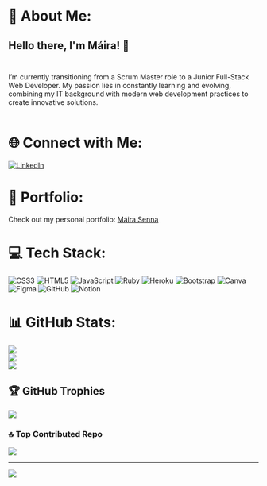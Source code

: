 # 💫 About Me:
## Hello there, I'm Máira! 👋<br><br>
I’m currently transitioning from a Scrum Master role to a Junior Full-Stack Web Developer. My passion lies in constantly learning and evolving, combining my IT background with modern web development practices to create innovative solutions.<br><br>

# 🌐 Connect with Me:
[![LinkedIn](https://img.shields.io/badge/LinkedIn-%230077B5.svg?logo=linkedin&logoColor=white)](https://linkedin.com/in/mairasenna)

# 🚀 Portfolio:
Check out my personal portfolio: [Máira Senna](https://portifolio-maira-66c2d59ef593.herokuapp.com/)

# 💻 Tech Stack:
![CSS3](https://img.shields.io/badge/css3-%231572B6.svg?style=plastic&logo=css3&logoColor=white) ![HTML5](https://img.shields.io/badge/html5-%23E34F26.svg?style=plastic&logo=html5&logoColor=white) ![JavaScript](https://img.shields.io/badge/javascript-%23323330.svg?style=plastic&logo=javascript&logoColor=%23F7DF1E) ![Ruby](https://img.shields.io/badge/ruby-%23CC342D.svg?style=plastic&logo=ruby&logoColor=white) ![Heroku](https://img.shields.io/badge/heroku-%23430098.svg?style=plastic&logo=heroku&logoColor=white) ![Bootstrap](https://img.shields.io/badge/bootstrap-%238511FA.svg?style=plastic&logo=bootstrap&logoColor=white) ![Canva](https://img.shields.io/badge/Canva-%2300C4CC.svg?style=plastic&logo=Canva&logoColor=white) ![Figma](https://img.shields.io/badge/figma-%23F24E1E.svg?style=plastic&logo=figma&logoColor=white) ![GitHub](https://img.shields.io/badge/github-%23121011.svg?style=plastic&logo=github&logoColor=white) ![Notion](https://img.shields.io/badge/Notion-%23000000.svg?style=plastic&logo=notion&logoColor=white)

# 📊 GitHub Stats:
![](https://github-readme-stats.vercel.app/api?username=msma87&theme=radical&hide_border=false&include_all_commits=true&count_private=true)<br/>
![](https://github-readme-streak-stats.herokuapp.com/?user=msma87&theme=radical&hide_border=false)<br/>
![](https://github-readme-stats.vercel.app/api/top-langs/?username=msma87&theme=radical&hide_border=false&include_all_commits=true&count_private=true&layout=compact)

## 🏆 GitHub Trophies
![](https://github-profile-trophy.vercel.app/?username=msma87&theme=radical&no-frame=false&no-bg=false&margin-w=4)

### 🔝 Top Contributed Repo
![](https://github-contributor-stats.vercel.app/api?username=msma87&limit=5&theme=radical&combine_all_yearly_contributions=true)

---

[![](https://visitcount.itsvg.in/api?id=msma87&icon=0&color=0)](https://visitcount.itsvg.in)

>
